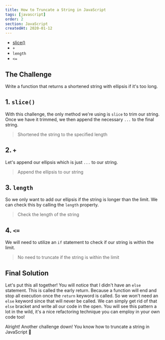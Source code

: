 ```yaml
---
title: How to Truncate a String in JavaScript
tags: [javascript]
order: 2
section: JavaScript
createdAt: 2020-01-12
---
```


- [slice()](/basics/string-slice)
- `+`
- `length`
- `<=`

<markdown-toc></markdown-toc>

## The Challenge

Write a function that returns a shortened string with ellipsis if it's too long.

<markdown-image img="challenge"></markdown-image>

## 1. `slice()`

With this challenge, the only method we're using is `slice` to trim our string. Once we have it trimmed, we then append the necessary `...` to the final string.

> Shortened the string to the specified length

<markdown-image img="slice"></markdown-image>

## 2. `+`

Let's append our ellipsis which is just `...` to our string.

> Append the ellipsis to our string

<markdown-image img="plus"></markdown-image>

## 3. `length`

So we only want to add our ellipsis if the string is longer than the limit. We can check this by calling the `length` property.

> Check the length of the string

<markdown-image img="length"></markdown-image>

## 4. `<=`

We will need to utilize an `if` statement to check if our string is within the limit.

> No need to truncate if the string is within the limit

<markdown-image img="greater-equal"></markdown-image>

## Final Solution

Let's put this all together! You will notice that I didn't have an `else` statement. This is called the early return. Because a function will end and stop all execution once the `return` keyword is called. So we won't need an `else` keyword since that will never be called. We can simply get rid of that `else` bracket and write all our code in the open. You will see this pattern a lot in the wild, it's a nice refactoring technique you can employ in your own code too!

Alright! Another challenge down! You know how to truncate a string in JavaScript 🥳

<markdown-image img="result"></markdown-image>
